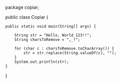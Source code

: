 package copiar;

public class Copiar {

    public static void main(String[] args) {
       
        String str = "Hello, World_123!!";
        String charsToRemove = ",_!";
        
        for (char c : charsToRemove.toCharArray()) {
            str = str.replace(String.valueOf(c), "");
        }
        System.out.println(str);
    }
    
}

